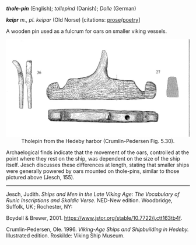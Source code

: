 **_thole-pin_** (English); _tollepind_ (Danish); _Dolle_ (German)

_**keipr** m., pl. keipar_ (Old Norse) [citations: [prose](https://onp.ku.dk/onp/onp.php?o42936)/[poetry](https://lexiconpoeticum.org/m.php?p=lemma&i=44158)]  

A wooden pin used as a fulcrum for oars on smaller viking vessels.     

<div align="center">
  
  ![oar from Gokstad ship](../images/tholepin_Crumlin_Pedersen.png)  
  Tholepin from the Hedeby harbor (Crumlin-Pedersen Fig. 5.30).

</div>

  Archaelogical finds indicate that the movement of the oars, controlled at the point where they rest on the ship, was dependent on the size of the ship itself. Jesch discusses these differences at length, stating that smaller ships were generally powered by oars mounted on thole-pins, similar to those pictured above (Jesch, 155).     

---

Jesch, Judith. _Ships and Men in the Late Viking Age: The Vocabulary of Runic Inscriptions and Skaldic Verse._ NED-New edition. Woodbridge, Suffolk, UK ; Rochester, NY: 

Boydell & Brewer, 2001. https://www.jstor.org/stable/10.7722/j.ctt163tb4f.

Crumlin-Pedersen, Ole. 1996. _Viking-Age Ships and Shipbuilding in Hedeby._ Illustrated edition. Roskilde: Viking Ship Museum.



